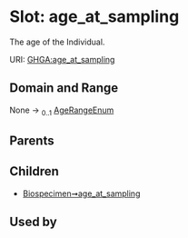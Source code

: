
# Slot: age_at_sampling


The age of the Individual.

URI: [GHGA:age_at_sampling](https://w3id.org/GHGA/age_at_sampling)


## Domain and Range

None &#8594;  <sub>0..1</sub> [AgeRangeEnum](AgeRangeEnum.md)

## Parents


## Children

 *  [Biospecimen➞age_at_sampling](Biospecimen_age_at_sampling.md)

## Used by

